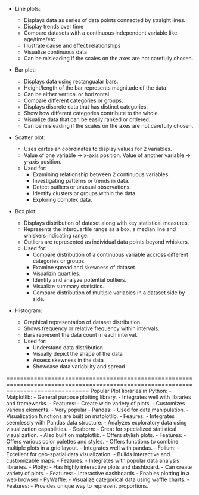 - Line plots:
    - Displays data as series of data points connected by straight lines.
    - Display trends over time
    - Compare datasets with a continuous independent variable like age/time/etc
    - Illustrate cause and effect relationships
    - Visualize continuous data
    - Can be misleading if the scales on the axes are not carefully chosen.

- Bar plot:
    - Displays data using rectangualar bars.
    - Height/length of the bar represents magnitude of the data.
    - Can be either vertical or horizontal.
    - Compare different categories or groups.
    - Displays discrete data that has distinct categories.
    - Show how different categories contribute to the whole.
    - Visualize data that can be easily ranked or ordered.
    - Can be misleading if the scales on the axes are not carefully chosen.

- Scatter plot:
    - Uses cartesian coordinates to display values for 2 variables.
    - Value of one variable -> x-axis position. Value of another variable -> y-axis position.
    - Used for:
        - Examining relationship between 2 continuous variables.
        - Investigating patterns or trends in data.
        - Detect outliers or unusual observations.
        - Identify clusters or groups within the data.
        - Exploring complex data.

- Box plot:
    - Displays distribution of dataset along with key statistical measures.
    - Represents the interquartile range as a box, a median line and whiskers indicating range.
    - Outliers are represented as individual data points beyond whiskers.
    - Used for:
        - Compare distribution of a continuous variable accross different categories or groups.
        - Examine spread and skewness of dataset
        - Visualizin quartiles.
        - Identify and analyze potential outliers.
        - Visualize summary statistics.
        - Compare distribution of multiple variables in a dataset side by side.
        
- Histogram:
    - Graphical representation of dataset distribution.
    - Shows frequency or relative frequency within intervals.
    - Bars represent the data count in each interval.
    - Used for:
        - Understand data distribution
        - Visually depict the shape of the data
        - Assess skewness in the data
        - Showcase data variability and spread

====================================================================================================================================
Popular Plot libraries in Python:
    - Matplotlib:
        - General purpose plotting library.
        - Integrates well with libraries and frameworks.
        - Features:
            - Create wide variety of plots.
            - Customizes various elements.
            - Very popular
    - Pandas:
        - Used for data manipulation.
        - Visualization functions are built on matplotlib.
        - Feaures:
            - Integrates seemlessly with Pandas data structure.
            - Analyzes exploratory data using visualization capabilities.
    - Seaborn:
        - Great for specialized statistical visualization.
        - Also built on matplotlib.
        - Offers stylish plots.
        - Features:
            - Offers various color palettes and styles.
            - Offers functions to combine multiple plots in a grid layout.
            - Integrates well with pandas.
    - Folium:
        - Excellent for geo-spatial data visualization.
        - Builds interactive and customizable maps.
        - Features:
            - Integrates with popular data analysis libraries.
    - Plotly:
        - Has highly interactive plots and dashboard.
        - Can create variety of plots.
        - Features:
            - Interactive dashboards
            - Enables plotting in a web browser
    - PyWaffle:
        - Visualize categorical data using waffle charts.
        - Features:
            - Provides unique way to represent proportions.
